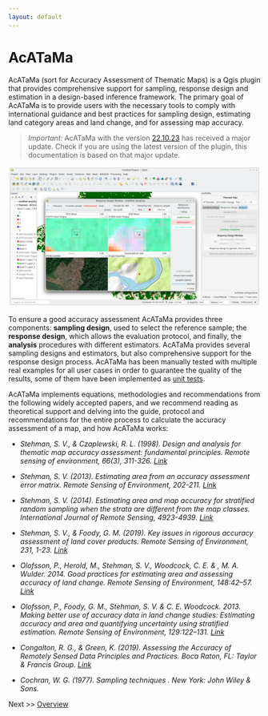 ```yaml
---
layout: default
---
```


# AcATaMa

AcATaMa (sort for Accuracy Assessment of Thematic Maps) is a Qgis plugin that provides comprehensive support for sampling, 
response design and estimation in a design-based inference framework. The primary goal of AcATaMa is to provide users with 
the necessary tools to comply with international guidance and best practices for sampling design, estimating land category 
areas and land change, and for assessing map accuracy.

> *Important:* AcATaMa with the version [22.10.23](https://github.com/SMByC/AcATaMa/releases/tag/22.10.23) has received 
> a major update. Check if you are using the latest version of the plugin, this documentation is based on that major update.

![](img/overview.webp)

To ensure a good accuracy assessment AcATaMa provides three components: **sampling design**, used to select the reference 
sample; the **response design**, which allows the evaluation protocol, and finally, the **analysis** procedures with 
different estimators. AcATaMa provides several sampling designs and estimators, but also comprehensive support for the 
response design process. AcATaMa has been manually tested with multiple real examples for all user cases in order to 
guarantee the quality of the results, some of them have been implemented as 
[unit tests](https://github.com/SMByC/AcATaMa/actions/workflows/tests.yml).

AcATaMa implements equations, methodologies and recommendations from the following widely accepted papers, 
and we recommend reading as theoretical support and delving into the guide, protocol and recommendations for the entire 
process to calculate the accuracy assessment of a map, and how AcATaMa works:

+ *Stehman, S. V., & Czaplewski, R. L. (1998). Design and analysis for thematic map accuracy assessment: fundamental principles. Remote sensing of environment, 66(3), 311-326. [Link](https://doi.org/10.1016/S0034-4257(98)00010-8)*

+ *Stehman, S. V. (2013). Estimating area from an accuracy assessment error matrix. Remote Sensing of Environment, 202-211. [Link](https://doi:10.1016/j.rse.2013.01.016)*

+ *Stehman, S. V. (2014). Estimating area and map accuracy for stratified random sampling when the strata are different from the map classes. International Journal of Remote Sensing, 4923-4939. [Link](https://doi.org/10.1080/01431161.2014.930207)*

+ *Stehman, S. V., & Foody, G. M. (2019). Key issues in rigorous accuracy assessment of land cover products. Remote Sensing of Environment, 231, 1-23. [Link](https://doi.org/10.1016/j.rse.2019.05.018)*

+ *Olofsson, P., Herold, M., Stehman, S. V., Woodcock, C. E. & , M. A. Wulder. 2014. Good practices for estimating area and assessing accuracy of land change. Remote Sensing of Environment, 148:42–57. [Link](https://www.sciencedirect.com/science/article/pii/S0034425714000704)*

+ *Olofsson, P., Foody, G. M., Stehman, S. V. & C. E. Woodcock. 2013. Making better use of accuracy data in land change studies: Estimating accuracy and area and quantifying uncertainty using stratified estimation. Remote Sensing of Environment, 129:122–131. [Link](https://www.sciencedirect.com/science/article/pii/S0034425712004191?via%3Dihub)*

+ *Congalton, R. G., & Green, K. (2019). Assessing the Accuracy of Remotely Sensed Data Principles and Practices. Boca Raton, FL: Taylor & Francis Group. [Link](https://doi.org/10.1201/9780429052729)*

+ *Cochran, W. G. (1977). Sampling techniques . New York: John Wiley & Sons.*

Next >> [Overview](./overview)
